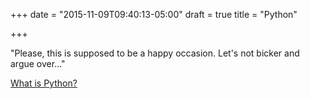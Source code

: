 +++
date = "2015-11-09T09:40:13-05:00"
draft = true
title = "Python"

+++

"Please, this is supposed to be a happy occasion. Let's not bicker and argue over..."

[What is Python?](https://www.python.org/doc/essays/blurb/)

